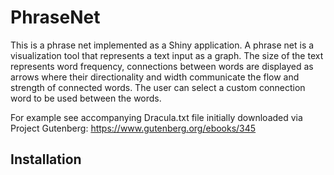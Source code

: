 # PhraseNet

This is a phrase net implemented as a Shiny application. A phrase net is a visualization tool that represents a text input as a graph. The size of the text represents word frequency, connections between words are displayed as arrows where their directionality and width communicate the flow and strength of connected words. The user can select a custom connection word to be used between the words.

For example see accompanying Dracula.txt file initially downloaded via Project Gutenberg: https://www.gutenberg.org/ebooks/345


## Installation
